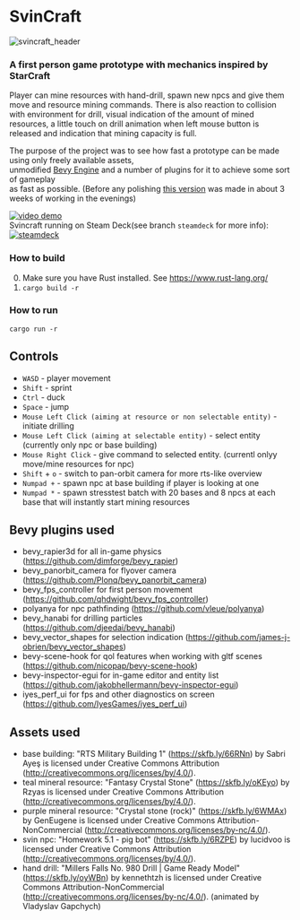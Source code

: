 # SvinCraft

![svincraft_header](https://github.com/gavlig/svincraft/blob/master/assets/readme/header.gif)

### A first person game prototype with mechanics inspired by StarCraft
Player can mine resources with hand-drill, spawn new npcs and give them move and resource mining commands.
There is also reaction to collision with environment for drill, visual indication of the amount of mined resources,
a little touch on drill animation when left mouse button is released and indication that mining capacity is full.


The purpose of the project was to see how fast a prototype can be made using only freely available assets,  
unmodified [Bevy Engine](https://bevyengine.org/) and a number of plugins for it to achieve some sort of gameplay  
as fast as possible. (Before any polishing [this version](https://www.youtube.com/watch?v=DIbebxN5p7U) was made in about 3 weeks of working in the evenings)


[![video demo](https://img.youtube.com/vi/mPkblvfRDiU/0.jpg)](https://www.youtube.com/watch?v=mPkblvfRDiU)  
Svincraft running on Steam Deck(see branch `steamdeck` for more info):  
[![steamdeck](https://img.youtube.com/vi/rCx1QrgtoWo/0.jpg)](https://www.youtube.com/watch?v=rCx1QrgtoWo) 

### How to build
0. Make sure you have Rust installed. See https://www.rust-lang.org/
1. `cargo build -r`

### How to run
`cargo run -r`

## Controls
- `WASD` - player movement
- `Shift` - sprint
- `Ctrl` - duck
- `Space` - jump
- `Mouse Left Click (aiming at resource or non selectable entity)` - initiate drilling
- `Mouse Left Click (aiming at selectable entity)` - select entity (currently only npc or base building)
- `Mouse Right Click` - give command to selected entity. (currentl onlyy move/mine resources for npc)
- `Shift` + `o` - switch to pan-orbit camera for more rts-like overview
- `Numpad +` - spawn npc at base building if player is looking at one
- `Numpad *` - spawn stresstest batch with 20 bases and 8 npcs at each base that will instantly start mining resources

## Bevy plugins used
- bevy_rapier3d for all in-game physics (https://github.com/dimforge/bevy_rapier)
- bevy_panorbit_camera for flyover camera (https://github.com/Plonq/bevy_panorbit_camera)
- bevy_fps_controller for first person movement (https://github.com/qhdwight/bevy_fps_controller)
- polyanya for npc pathfinding (https://github.com/vleue/polyanya)
- bevy_hanabi for drilling particles (https://github.com/djeedai/bevy_hanabi)
- bevy_vector_shapes for selection indication (https://github.com/james-j-obrien/bevy_vector_shapes)
- bevy-scene-hook for qol features when working with gltf scenes (https://github.com/nicopap/bevy-scene-hook)
- bevy-inspector-egui for in-game editor and entity list (https://github.com/jakobhellermann/bevy-inspector-egui)
- iyes_perf_ui for fps and other diagnostics on screen (https://github.com/IyesGames/iyes_perf_ui)

## Assets used
- base building: "RTS Military Building 1" (https://skfb.ly/66RNn) by Sabri Ayeş is licensed under Creative Commons Attribution (http://creativecommons.org/licenses/by/4.0/).
- teal mineral resource: "Fantasy Crystal Stone" (https://skfb.ly/oKEyo) by Rzyas is licensed under Creative Commons Attribution (http://creativecommons.org/licenses/by/4.0/).
- purple mineral resource: "Crystal stone (rock)" (https://skfb.ly/6WMAx) by GenEugene is licensed under Creative Commons Attribution-NonCommercial (http://creativecommons.org/licenses/by-nc/4.0/).
- svin npc: "Homework 5.1 - pig bot" (https://skfb.ly/6RZPE) by lucidvoo is licensed under Creative Commons Attribution (http://creativecommons.org/licenses/by/4.0/).
- hand drill: "Millers Falls No. 980 Drill | Game Ready Model" (https://skfb.ly/oyWBn) by kennethtzh is licensed under Creative Commons Attribution-NonCommercial (http://creativecommons.org/licenses/by-nc/4.0/).
(animated by Vladyslav Gapchych)
